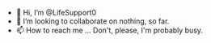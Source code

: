 - 👋 Hi, I’m @LifeSupport0
- 💞️ I’m looking to collaborate on nothing, so far.
- 📫 How to reach me ... Don't, please, I'm probably busy.

<!---
LifeSupport0/LifeSupport0 is a ✨ special ✨ repository because its `README.md` (this file) appears on your GitHub profile.
You can click the Preview link to take a look at your changes.
--->
